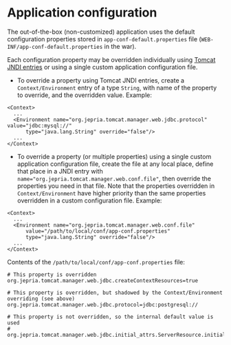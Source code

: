 # Application configuration

The out-of-the-box (non-customized) application uses the default configuration properties
stored in `app-conf-default.properties` file (`WEB-INF/app-conf-default.properties` in the war).

Each configuration property may be overridden individually using [Tomcat JNDI entries](https://tomcat.apache.org/tomcat-7.0-doc/config/context.html#Environment_Entries) or using a single custom application configuration file. 
* To override a property using Tomcat JNDI entries, create a `Context/Environment` entry of a type `String`, with name of the property to override, and the overridden value.
Example:
```
<Context>
  ...
  <Environment name="org.jepria.tomcat.manager.web.jdbc.protocol" value="jdbc:mysql://"
      type="java.lang.String" override="false"/>
  ...
</Context>
```
* To override a property (or multiple properties) using a single custom application configuration file, create the file at any local place, define that place in a JNDI entry with `name="org.jepria.tomcat.manager.web.conf.file"`, then override the properties you need in that file.
Note that the properties overridden in `Context/Environment` have higher priority than the same properties overridden in a custom configuration file.
Example:
```
<Context>
  ...
  <Environment name="org.jepria.tomcat.manager.web.conf.file" 
      value="/path/to/local/conf/app-conf.properties"
      type="java.lang.String" override="false"/>
  ...
</Context>
```
Contents of the `/path/to/local/conf/app-conf.properties` file:
```
# This property is overridden
org.jepria.tomcat.manager.web.jdbc.createContextResources=true

# This property is overridden, but shadowed by the Context/Environment overriding (see above)
org.jepria.tomcat.manager.web.jdbc.protocol=jdbc:postgresql://

# This property is not overridden, so the internal default value is used
# org.jepria.tomcat.manager.web.jdbc.initial_attrs.ServerResource.initialSize=50
```